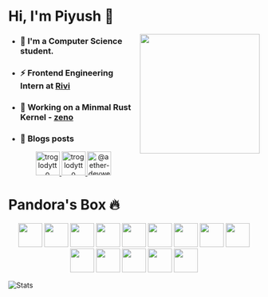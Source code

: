 # Hi, I'm Piyush 👋

<img align='right' src="https://media.giphy.com/media/M9gbBd9nbDrOTu1Mqx/giphy.gif" width="240">

- ### 🏫 I'm a Computer Science student.
- ### ⚡ Frontend Engineering Intern at [Rivi](https://rivi.co/)
- ### 🦄 Working on a Minmal Rust Kernel - [zeno](https://github.com/aether-devweb/zeno)
- ### 📖 Blogs posts
<!-- BLOG-POST-LIST:START -->  
<!-- BLOG-POST-LIST:END -->

<p align="center">
	<a href="https://twitter.com/troglodytto" target="blank">
		<img src="https://cutt.ly/mnfmrxh" alt="troglodytto" width="48" />
	</a>
	<a href="https://instagram.com/troglodytto" target="blank">
		<img src="" alt="troglodytto" width="48" />
	</a> 
	<a href="https://medium.com/@aether-devweb" target="blank">
		<img src="https://www.vectorlogo.zone/logos/medium/medium-tile.svg" alt="@aether-devweb" width="48" />
	</a>
</p>  

# Pandora's Box 🔥

<p align="center">
    <!-- Sass -->
    <img height="48" width="48" src="https://cutt.ly/qhUXKYp" />
    <!-- Typescript -->
    <img height="48" width="48" src="https://cutt.ly/phUXVJx" />
    <!-- React -->
    <img height="48" width="48" src="https://cutt.ly/1hUX1az" />
    <!-- Angular -->
    <img height="48" width="48" src="https://cutt.ly/chUX9vG" />
    <!-- Vue -->
    <img height="48" width="48" src="https://cutt.ly/BvOKUon">
    <!-- Nuxt -->
    <img height="48" width="48" src="https://cutt.ly/kvOLjhg">
    <!-- Tailwind -->
    <img height="48" width="48" src="https://cutt.ly/0vOK6Xf">
    <!-- Django -->
    <img height="48" width="48" src="https://cutt.ly/DhUX4hd" />
    <!-- Python -->
    <img height="48" width="48" src="https://cutt.ly/xhUCyFt" />
    <!-- Java -->
    <img height="48" width="48" src="https://cutt.ly/LhUCwLi" />
    <!-- Rust -->
    <img height="48" width="48" src="https://cutt.ly/ohUXfm2" />
    <!-- Haskell -->
    <img height="48" width="48" src="https://cutt.ly/dhUZ9V9" />
    <!-- Clojure -->
    <img height="48" width="48" src="https://cutt.ly/DhUXg0n" />
    <!-- Flutter -->
    <img height="48" width="48" src="https://cutt.ly/ohUXkQ6" />
</p>

![Stats](https://github-readme-stats.vercel.app/api?username=aether-devweb&show_icons=true)




<!--stackedit_data:
eyJoaXN0b3J5IjpbLTE4NjQ5ODg4OTcsNzIwMDExODQzLDU3Nj
Y5ODMxMywxMDMyMDA0NzM1LDcyMDAxMTg0MywxNTU1NTUwNDYw
XX0=
-->